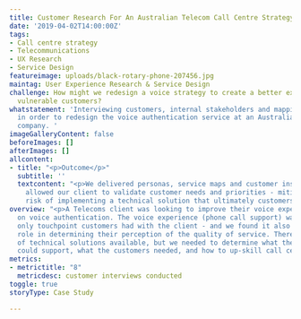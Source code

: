 ```yaml
---
title: Customer Research For An Australian Telecom Call Centre Strategy
date: '2019-04-02T14:00:00Z'
tags:
- Call centre strategy
- Telecommunications
- UX Research
- Service Design
featureimage: uploads/black-rotary-phone-207456.jpg
maintag: User Experience Research & Service Design
challenge: How might we redesign a voice strategy to create a better experience for
  vulnerable customers?
whatstatement: 'Interviewing customers, internal stakeholders and mapping out processes
  in order to redesign the voice authentication service at an Australian Telecoms
  company. '
imageGalleryContent: false
beforeImages: []
afterImages: []
allcontent:
- title: "<p>Outcome</p>"
  subtitle: ''
  textcontent: "<p>We delivered personas, service maps and customer insights that
    allowed our client to validate customer needs and priorities - mitigating the
    risk of implementing a technical solution that ultimately customers did not want.</p>"
overview: "<p>A Telecoms client was looking to improve their voice experience, focusing
  on voice authentication. The voice experience (phone call support) was often the
  only touchpoint customers had with the client - and we found it also played a big
  role in determining their perception of the quality of service. There were a number
  of technical solutions available, but we needed to determine what the client’s operations
  could support, what the customers needed, and how to up-skill call centre agents.</p>"
metrics:
- metrictitle: "8"
  metricdesc: customer interviews conducted
toggle: true
storyType: Case Study

---
```

